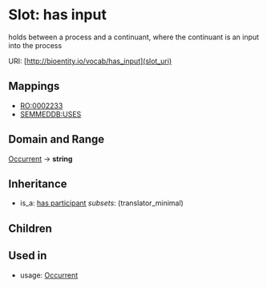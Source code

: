 # Slot: has input


holds between a process and a continuant, where the continuant is an input into the process

URI: [http://bioentity.io/vocab/has_input](slot_uri)
## Mappings

 * [RO:0002233](http://purl.obolibrary.org/obo/RO_0002233)
 * [SEMMEDDB:USES](http://purl.obolibrary.org/obo/SEMMEDDB_USES)
## Domain and Range

[Occurrent](Occurrent.md) -> **string**
## Inheritance

 *  is_a: [has participant](has_participant.md) *subsets*: (translator_minimal)
## Children

## Used in

 *  usage: [Occurrent](Occurrent.md)
